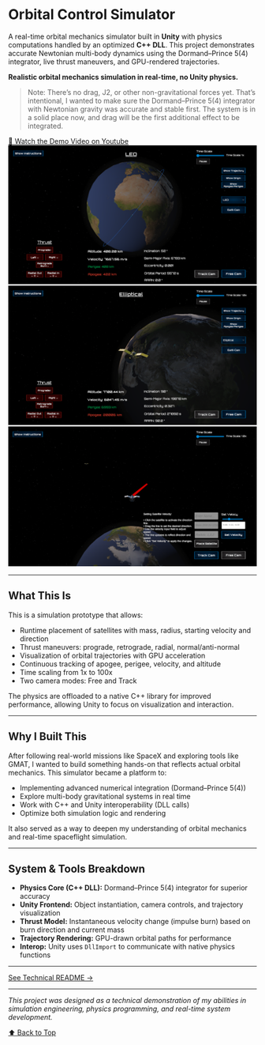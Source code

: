 # Orbital Control Simulator

A real-time orbital mechanics simulator built in **Unity** with physics computations handled by an optimized **C++ DLL**. This project demonstrates accurate Newtonian multi-body dynamics using the Dormand–Prince 5(4) integrator, live thrust maneuvers, and GPU-rendered trajectories.

**Realistic orbital mechanics simulation in real-time, no Unity physics.**

> Note: There’s no drag, J2, or other non-gravitational forces yet. That’s intentional, I wanted to make sure the Dormand–Prince 5(4) integrator with Newtonian gravity was accurate and stable first. The system is in a solid place now, and drag will be the first additional effect to be integrated.

[🎥 Watch the Demo Video on Youtube](https://www.youtube.com/watch?v=aisBrqQ_A4o&feature=youtu.be)
![Orbit Mechanics Simulator in Track Cam](./Assets/Images/04-17Track.png)
![Elliptical Orbit](./Assets/Images/04-17SatelliteUpClose.png)
![Free Cam](./Assets/Images/04-16Free.png)


---

## What This Is

This is a simulation prototype that allows:

- Runtime placement of satellites with mass, radius, starting velocity and direction
- Thrust maneuvers: prograde, retrograde, radial, normal/anti-normal
- Visualization of orbital trajectories with GPU acceleration
- Continuous tracking of apogee, perigee, velocity, and altitude
- Time scaling from 1x to 100x
- Two camera modes: Free and Track

The physics are offloaded to a native C++ library for improved performance, allowing Unity to focus on visualization and interaction.

---

## Why I Built This

After following real-world missions like SpaceX and exploring tools like GMAT, I wanted to build something hands-on that reflects actual orbital mechanics. This simulator became a platform to:

- Implementing advanced numerical integration (Dormand–Prince 5(4))
- Explore multi-body gravitational systems in real time
- Work with C++ and Unity interoperability (DLL calls)
- Optimize both simulation logic and rendering

It also served as a way to deepen my understanding of orbital mechanics and real-time spaceflight simulation.

---

## System & Tools Breakdown

- **Physics Core (C++ DLL):** Dormand–Prince 5(4) integrator for superior accuracy
- **Unity Frontend:** Object instantiation, camera controls, and trajectory visualization
- **Thrust Model:** Instantaneous velocity change (impulse burn) based on burn direction and current mass
- **Trajectory Rendering:** GPU-drawn orbital paths for performance
- **Interop:** Unity uses `DllImport` to communicate with native physics functions

---

[See Technical README →](./TECHNICAL_README.md)

---

*This project was designed as a technical demonstration of my abilities in simulation engineering, physics programming, and real-time system development.*

[⬆ Back to Top](#orbital-control-simulator)
